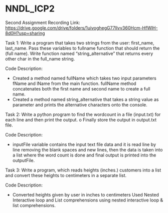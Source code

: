 # NNDL_ICP2
Second Assignment
Recording Link: https://drive.google.com/drive/folders/1uivoghegG77lIvv360Hcm-HfWlH-8d0H?usp=sharing

Task 1: Write a program that takes two strings from the user: first_name, last_name. Pass these variables to 
fullname function that should return the (full name). Write function named “string_alternative” that returns every other char in the full_name string.

Code Description:
* Created a method named fullName which takes two input parameters fName and lName from the main function. fullName method concatenates both the first name and second name to create a full name.
* Created a method named string_alternative that takes a string value as parameter and prints the alternative characters onto the console.

Task 2: Write a python program to find the wordcount in a file (input.txt) for each line and then print the output.
o Finally store the output in output.txt file.

Code Description:
* inputFile variable contains the input text file data and it is read line by line removing the blank spaces and new lines, then the data is taken into a list where the word count is done and final output is printed into the outputFile.

Task 3: Write a program, which reads heights (inches.) customers into a list and convert these heights to centimeters in a separate list.

Code Description:
* Converted heights given by user in inches to centimeters Used Nested Interactive loop and List comprehensions using nested interactive loop & list comprehensions.
